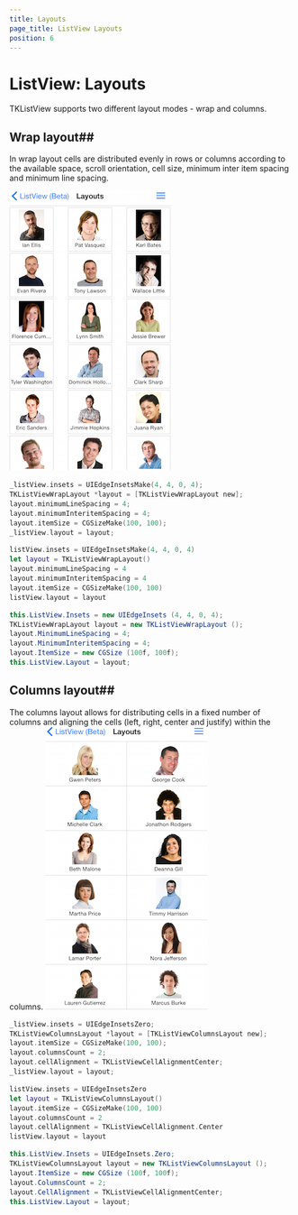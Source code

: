 ```yaml
---
title: Layouts
page_title: ListView Layouts
position: 6
---
```


# ListView: Layouts

TKListView supports two different layout modes - wrap and columns.

## Wrap layout##

In wrap layout cells are distributed evenly in rows or columns according to the available space, scroll orientation, cell size, minimum inter item spacing and minimum line spacing.

<img src="../images/listview-layouts001.png"/>

```Objective-C
_listView.insets = UIEdgeInsetsMake(4, 4, 0, 4);
TKListViewWrapLayout *layout = [TKListViewWrapLayout new];
layout.minimumLineSpacing = 4;
layout.minimumInteritemSpacing = 4;
layout.itemSize = CGSizeMake(100, 100);
_listView.layout = layout;
```
```Swift
listView.insets = UIEdgeInsetsMake(4, 4, 0, 4)
let layout = TKListViewWrapLayout()
layout.minimumLineSpacing = 4
layout.minimumInteritemSpacing = 4
layout.itemSize = CGSizeMake(100, 100)
listView.layout = layout
```
```C#
this.ListView.Insets = new UIEdgeInsets (4, 4, 0, 4);
TKListViewWrapLayout layout = new TKListViewWrapLayout ();
layout.MinimumLineSpacing = 4;
layout.MinimumInteritemSpacing = 4;
layout.ItemSize = new CGSize (100f, 100f);
this.ListView.Layout = layout;
```

## Columns layout##

The columns layout allows for distributing cells in a fixed number of columns and aligning the cells (left, right, center and justify) within the columns.
<img src="../images/listview-layouts002.png"/>

```Objective-C
_listView.insets = UIEdgeInsetsZero;
TKListViewColumnsLayout *layout = [TKListViewColumnsLayout new];
layout.itemSize = CGSizeMake(100, 100);
layout.columnsCount = 2;
layout.cellAlignment = TKListViewCellAlignmentCenter;
_listView.layout = layout;
```
```Swift
listView.insets = UIEdgeInsetsZero
let layout = TKListViewColumnsLayout()
layout.itemSize = CGSizeMake(100, 100)
layout.columnsCount = 2
layout.cellAlignment = TKListViewCellAlignment.Center
listView.layout = layout        
```
```C#
this.ListView.Insets = UIEdgeInsets.Zero;
TKListViewColumnsLayout layout = new TKListViewColumnsLayout ();
layout.ItemSize = new CGSize (100f, 100f);
layout.ColumnsCount = 2;
layout.CellAlignment = TKListViewCellAlignmentCenter;
this.ListView.Layout = layout;
```

